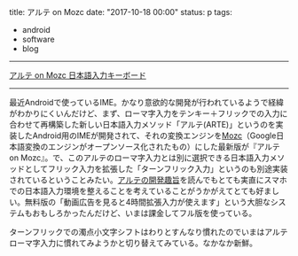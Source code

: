title: アルテ on Mozc
date: "2017-10-18 00:00"
status: p
tags:
- android
- software
- blog
---

[アルテ on Mozc 日本語入力キーボード](https://www.keyboard-arte.com/)

---

最近Androidで使っているIME。かなり意欲的な開発が行われているようで経緯がわかりにくいんだけど、まず、ローマ字入力をテンキー＋フリックでの入力に合わせて再構築した新しい日本語入力メソッド「アルテ(ARTE)」というのを実装したAndroid用のIMEが開発されて、それの変換エンジンを[Mozc](https://github.com/google/mozc)（Google日本語変換のエンジンがオープンソース化されたもの）にした最新版が『アルテ on Mozc』。で、このアルテのローマ字入力とは別に選択できる日本語入力メソッドとしてフリック入力を拡張した「ターンフリック入力」というのも別途実装されているということみたい。[アルテの開発趣旨](https://www.keyboard-arte.com/note)を読んでもとても実直にスマホでの日本語入力環境を整えることを考えていることがうかがえてとても好ましい。無料版の「動画広告を見ると4時間拡張入力が使えます」という大胆なシステムもおもしろかったんだけど、いまは課金してフル版を使っている。

ターンフリックでの濁点小文字シフトはわりとすんなり慣れたのでいまはアルテローマ字入力に慣れてみようかと切り替えてみている。なかなか新鮮。

